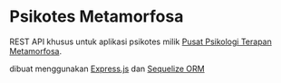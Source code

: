 Psikotes Metamorfosa
=================
REST API khusus untuk aplikasi psikotes milik [Pusat Psikologi Terapan Metamorfosa](https://psikologi-metamorfosa.com/).

dibuat menggunakan [Express.js](https://expressjs.com/) dan [Sequelize ORM](https://sequelize.org/)